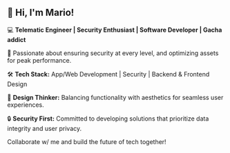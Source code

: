 ## 👋 Hi, I'm Mario!

💻 **Telematic Engineer | Security Enthusiast | Software Developer | Gacha addict**

🚀 Passionate about ensuring security at every level, and optimizing assets for peak performance.

🛠️ **Tech Stack:** App/Web Development | Security | Backend & Frontend Design

🎨 **Design Thinker:** Balancing functionality with aesthetics for seamless user experiences.

🔒 **Security First:** Committed to developing solutions that prioritize data integrity and user privacy.

Collaborate w/ me and build the future of tech together! 

